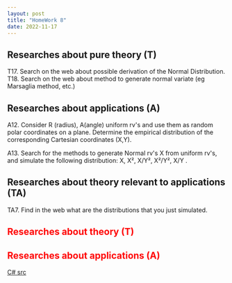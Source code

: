 ```yaml
---
layout: post
title: "HomeWork 8"
date: 2022-11-17   
---
```

## Researches about pure theory (T)
T17. Search on the web about possible derivation of the Normal Distribution.
T18. Search on the web about method to generate normal variate (eg Marsaglia method, etc.) 


## Researches about applications (A)
A12. Consider R (radius), A(angle) uniform rv's and use them as random polar coordinates on a plane.
Determine the empirical distribution of the corresponding Cartesian coordinates (X,Y).

A13. Search for the methods to generate Normal rv's X from uniform rv's, and simulate the following distribution: X, X², X/Y², X²/Y², X/Y .

## Researches about theory relevant to applications (TA)

TA7. Find in the web what are the distributions that you just simulated. 

## <span style="color:red">Researches about theory (T)</span>

## <span style="color:red"> Researches about applications (A)</span>

[C# src](https://github.com/user0x1234/user0x1234.github.io/tree/main/src/HomeWork8/)
